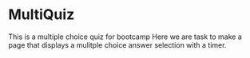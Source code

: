 # MultiQuiz
This is a multiple choice quiz for bootcamp
Here we are task to make a page that displays a mulitple choice answer selection with a timer.
